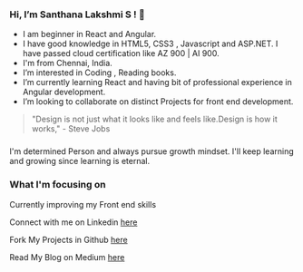 ### Hi, I’m Santhana Lakshmi S ! 👋
 * I am beginner in React and Angular. 
 * I have good knowledge in HTML5, CSS3 , Javascript and ASP.NET. I have passed cloud certification like AZ 900 | AI 900.
 * I'm from Chennai, India.
 * I’m interested in Coding , Reading books.
 * I’m currently learning React and having bit of professional experience in Angular development.
 * I’m looking to collaborate on distinct Projects for front end development.

 > "Design is not just what it looks like and feels like.Design is how it works," - Steve Jobs
 ###
 I'm determined Person and always pursue growth mindset. I'll keep learning and growing since learning is eternal.
 
 ### What I'm focusing on 
 
 Currently improving my Front end skills
 
 Connect with me on Linkedin [here](https://www.linkedin.com/in/santhana-lakshmi-s-177782168/)
 
 Fork My Projects in Github [here](https://github.com/sansavvy)
 
 Read My Blog on Medium [here](	https://medium.com/@Sanlaksh04)
<!---
sansavvy/sansavvy is a ✨ special ✨ repository because its `README.md` (this file) appears on your GitHub profile.
You can click the Preview link to take a look at your changes.
--->
